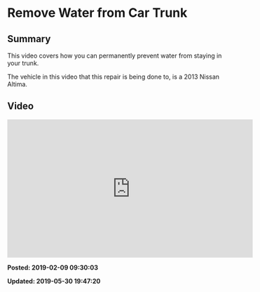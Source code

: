 # Remove Water from Car Trunk

## Summary

This video covers how you can permanently prevent water from staying in your trunk.
 
The vehicle in this video that this repair is being done to, is a 2013 Nissan Altima.

## Video 
 
<iframe width="560" height="315" src="https://www.youtube.com/embed/cTI4DTOAePc" frameborder="0" allow="autoplay; encrypted-media" allowfullscreen=""></iframe>
 
**Posted: 2019-02-09 09:30:03** 

**Updated: 2019-05-30 19:47:20** 

